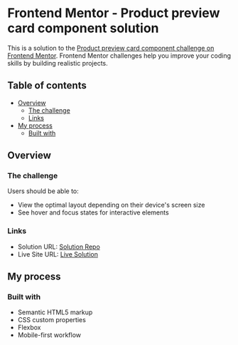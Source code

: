 # Frontend Mentor - Product preview card component solution

This is a solution to the [Product preview card component challenge on Frontend Mentor](https://www.frontendmentor.io/challenges/product-preview-card-component-GO7UmttRfa). Frontend Mentor challenges help you improve your coding skills by building realistic projects. 

## Table of contents

- [Overview](#overview)
  - [The challenge](#the-challenge)
  - [Links](#links)
- [My process](#my-process)
  - [Built with](#built-with)


## Overview

### The challenge

Users should be able to:

- View the optimal layout depending on their device's screen size
- See hover and focus states for interactive elements


### Links

- Solution URL: [Solution Repo](https://github.com/omarmohy98/Product-preview-card-component)
- Live Site URL: [Live Solution]()

## My process

### Built with

- Semantic HTML5 markup
- CSS custom properties
- Flexbox
- Mobile-first workflow